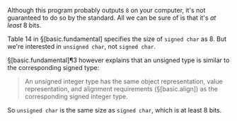 Although this program probably outputs `8` on your computer, it's not guaranteed to do so by the standard. All we can be sure of is that it's *at least* 8 bits.

Table 14 in §[basic.fundamental] specifies the size of `signed char` as 8. But we're interested in `unsigned char`, not `signed char`.

§[basic.fundamental]¶3 however explains that an unsigned type is similar to the corresponding signed type:

> An unsigned integer type has the same object representation, value representation, and alignment requirements (§[basic.align]) as the corresponding signed integer type.

So `unsigned char` is the same size as `signed char`, which is at least 8 bits.